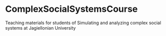 # ComplexSocialSystemsCourse
Teaching materials for students of Simulating and analyzing complex social systems at Jagiellonian University
